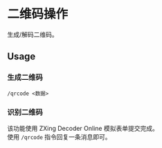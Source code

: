 # 二维码操作

生成/解码二维码。

## Usage

### 生成二维码

``` 
/qrcode <数据>
```

### 识别二维码

该功能使用 ZXing Decoder Online 模拟表单提交完成。<br>
使用 `/qrcode` 指令回复一条消息即可。

